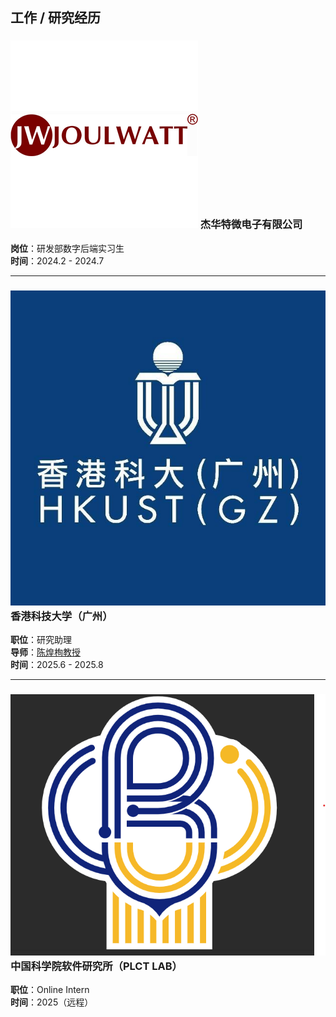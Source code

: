 ## 工作 / 研究经历

### ![](static/assets/img/joulwatt.png) 杰华特微电子有限公司  
**岗位**：研发部数字后端实习生  
**时间**：2024.2 - 2024.7

---

### ![](static/assets/img/hkustgzlogo.jpg) 香港科技大学（广州）  
**职位**：研究助理  
**导师**：[陈煌栒教授](https://www.chenhuangxun.com/)  
**时间**：2025.6 - 2025.8

---

### ![](static/assets/img/PLCTlab.png) 中国科学院软件研究所（PLCT LAB）  
**职位**：Online Intern  
**时间**：2025（远程）
